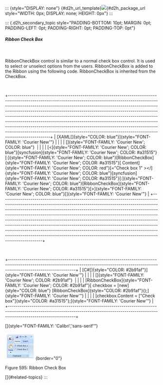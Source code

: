 ::: {style="DISPLAY: none"}
[](ms-xhelp:///?Id=d2h_url_template){#d2h_url_template}![](!package_url!){#d2h_package_url style="WIDTH: 0px; DISPLAY: none; HEIGHT: 0px"}
:::

::: {.d2h_secondary_topic style="PADDING-BOTTOM: 10pt; MARGIN: 0pt; PADDING-LEFT: 0pt; PADDING-RIGHT: 0pt; PADDING-TOP: 0pt"}
##### Ribbon Check Box

 

RibbonCheckBox control is similar to a normal check box control. It is used to select or unselect options from the users. RibbonCheckBox is added to the Ribbon using the following code. RibbonCheckBox is inherited from the CheckBox.

 

+---------------------------------------------------------------------------------------------------------------------------------------------------------------------------------------------------------------------------------------------------------------------------------------------------------------------------------------------------------------------------------------------------------------------------------------------------------------------------------------------------------------------------------------------------------------------------------------------------------------------------------------------------------------------+
| [XAML[]{style="COLOR: blue"}]{style="FONT-FAMILY: 'Courier New'"}                                                                                                                                                                                                                                                                                                                                                                                                                                                                                                                                                                                                   |
|                                                                                                                                                                                                                                                                                                                                                                                                                                                                                                                                                                                                                                                                     |
| []{style="FONT-FAMILY: 'Courier New'; COLOR: blue"}                                                                                                                                                                                                                                                                                                                                                                                                                                                                                                                                                                                                                 |
|                                                                                                                                                                                                                                                                                                                                                                                                                                                                                                                                                                                                                                                                     |
| [\<]{style="FONT-FAMILY: 'Courier New'; COLOR: blue"}[syncfusion]{style="FONT-FAMILY: 'Courier New'; COLOR: #a31515"}[:]{style="FONT-FAMILY: 'Courier New'; COLOR: blue"}[RibbonCheckBox]{style="FONT-FAMILY: 'Courier New'; COLOR: #a31515"}[ Content]{style="FONT-FAMILY: 'Courier New'; COLOR: red"}[=\"Check box 1\" \>\</]{style="FONT-FAMILY: 'Courier New'; COLOR: blue"}[syncfusion]{style="FONT-FAMILY: 'Courier New'; COLOR: #a31515"}[:]{style="FONT-FAMILY: 'Courier New'; COLOR: blue"}[RibbonCheckBox]{style="FONT-FAMILY: 'Courier New'; COLOR: #a31515"}[\>]{style="FONT-FAMILY: 'Courier New'; COLOR: blue"}[]{style="FONT-FAMILY: 'Courier New'"} |
+---------------------------------------------------------------------------------------------------------------------------------------------------------------------------------------------------------------------------------------------------------------------------------------------------------------------------------------------------------------------------------------------------------------------------------------------------------------------------------------------------------------------------------------------------------------------------------------------------------------------------------------------------------------------+

 

+----------------------------------------------------------------------------------------------------------------------------------------------------------------------------------------------+
| [C#[]{style="COLOR: #2b91af"}]{style="FONT-FAMILY: 'Courier New'"}                                                                                                                           |
|                                                                                                                                                                                              |
| []{style="FONT-FAMILY: 'Courier New'; COLOR: #2b91af"}                                                                                                                                       |
|                                                                                                                                                                                              |
| [RibbonCheckBox]{style="FONT-FAMILY: 'Courier New'; COLOR: #2b91af"}[ checkbox = [new]{style="COLOR: blue"} [RibbonCheckBox]{style="COLOR: #2b91af"}();]{style="FONT-FAMILY: 'Courier New'"} |
|                                                                                                                                                                                              |
| [checkbox.Content = [\"Check box\"]{style="COLOR: #a31515"};]{style="FONT-FAMILY: 'Courier New'"}                                                                                            |
+----------------------------------------------------------------------------------------------------------------------------------------------------------------------------------------------+

[]{style="FONT-FAMILY: 'Calibri','sans-serif'"} 

![](../ImagesExt/image261_509.jpg){border="0"}

Figure 595: Ribbon Check Box

[]{#related-topics}
:::
